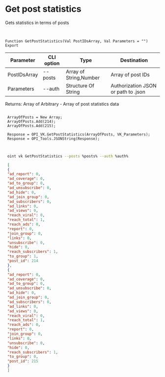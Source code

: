 ﻿---
sidebar_position: 2
---

# Get post statistics
 Gets statistics in terms of posts


<br/>


`Function GetPostStatistics(Val PostIDsArray, Val Parameters = "") Export`

 | Parameter | CLI option | Type | Destination |
 |-|-|-|-|
 | PostIDsArray | --posts | Array of String,Number | Array of post IDs |
 | Parameters | --auth | Structure Of String | Authorization JSON or path to .json |

 
 Returns: Array of Arbitrary - Array of post statistics data





```bsl title="Code example"
 
 ArrayOfPosts = New Array;
 ArrayOfPosts.Add(214);
 ArrayOfPosts.Add(215);
 
 Response = OPI_VK.GetPostStatistics(ArrayOfPosts, VK_Parameters);
 Response = OPI_Tools.JSONString(Response);
 
```
	


```sh title="CLI command example"
 
 oint vk GetPostStatistics --posts %posts% --auth %auth%

```

```json title="Result"
 [
 {
 "ad_report": 0,
 "ad_coverage": 0,
 "ad_to_group": 0,
 "ad_unsubscribe": 0,
 "ad_hide": 0,
 "ad_join_group": 0,
 "ad_subscribers": 0,
 "ad_links": 0,
 "ad_views": 0,
 "reach_viral": 0,
 "reach_total": 1,
 "reach_ads": 0,
 "report": 0,
 "join_group": 0,
 "links": 0,
 "unsubscribe": 0,
 "hide": 0,
 "reach_subscribers": 1,
 "to_group": 1,
 "post_id": 214
 },
 {
 "ad_report": 0,
 "ad_coverage": 0,
 "ad_to_group": 0,
 "ad_unsubscribe": 0,
 "ad_hide": 0,
 "ad_join_group": 0,
 "ad_subscribers": 0,
 "ad_links": 0,
 "ad_views": 0,
 "reach_viral": 0,
 "reach_total": 1,
 "reach_ads": 0,
 "report": 0,
 "join_group": 0,
 "links": 0,
 "unsubscribe": 0,
 "hide": 0,
 "reach_subscribers": 1,
 "to_group": 0,
 "post_id": 215
 }
 ]
```
